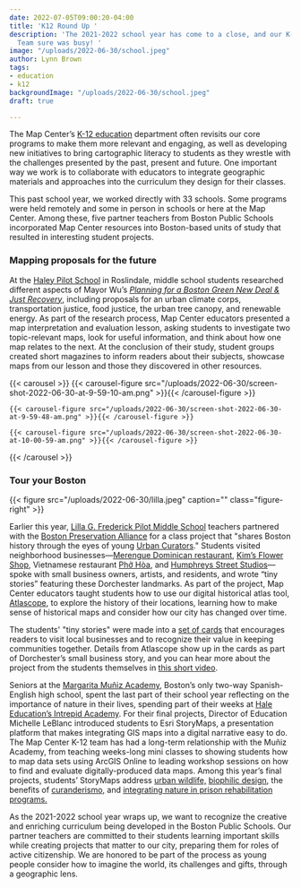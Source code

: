```yaml
---
date: 2022-07-05T09:00:20-04:00
title: 'K12 Round Up '
description: 'The 2021-2022 school year has come to a close, and our K-12 Education
  Team sure was busy! '
image: "/uploads/2022-06-30/school.jpeg"
author: Lynn Brown
tags:
- education
- k12
backgroundImage: "/uploads/2022-06-30/school.jpeg"
draft: true

---
```

The Map Center’s [K-12 education](https://www.leventhalmap.org/education/k12/) department often revisits our core programs to make them more relevant and engaging, as well as developing new initiatives to bring cartographic literacy to students as they wrestle with the challenges presented by the past, present and future. One important way we work is to collaborate with educators to integrate geographic materials and approaches into the curriculum they design for their classes.

This past school year, we worked directly with 33 schools. Some programs were held remotely and some in person in schools or here at the Map Center. Among these, five partner teachers from Boston Public Schools incorporated Map Center resources into Boston-based units of study that resulted in interesting student projects.

### Mapping proposals for the future 

At the [Haley Pilot School](https://www.haleypilotschool.org/) in Roslindale, middle school students researched different aspects of Mayor Wu’s [_Planning for a Boston Green New Deal & Just Recovery_](https://www.michelleforboston.com/plans/gnd), including proposals for an urban climate corps, transportation justice, food justice, the urban tree canopy, and renewable energy. As part of the research process, Map Center educators presented a map interpretation and evaluation lesson, asking students to investigate two topic-relevant maps, look for useful information, and think about how one map relates to the next.  At the conclusion of their study, student groups created short magazines to inform readers about their subjects, showcase maps from our lesson and those they discovered in other resources.

{{< carousel >}}
{{< carousel-figure src="/uploads/2022-06-30/screen-shot-2022-06-30-at-9-59-10-am.png" >}}{{< /carousel-figure >}}

    {{< carousel-figure src="/uploads/2022-06-30/screen-shot-2022-06-30-at-9-59-48-am.png" >}}{{< /carousel-figure >}}
    
    {{< carousel-figure src="/uploads/2022-06-30/screen-shot-2022-06-30-at-10-00-59-am.png" >}}{{< /carousel-figure >}}

{{< /carousel >}}

### Tour your Boston

{{< figure src="/uploads/2022-06-30/lilla.jpeg" caption="" class="figure-right" >}}

Earlier this year, [Lilla G. Frederick Pilot Middle School](https://www.bostonpublicschools.org/frederick) teachers partnered with the [Boston Preservation Alliance](https://www.bostonpreservation.org/) for a class project that "shares Boston history through the eyes of young [Urban Curators](https://secure.bostonpreservation.org/np/clients/bostonpreservation/product.jsp?product=7&)." Students visited neighborhood businesses—[Merengue Dominican restaurant](http://merenguerestaurant.com/), [Kim’s Flower Shop](https://kimflowershop.com/), Vietnamese restaurant [Phở Hòa](https://www.phohoarestaurant.com/), and [Humphreys Street Studios](https://www.humphreysstreetstudio.com/)—spoke with small business owners, artists, and residents, and wrote “tiny stories” featuring these Dorchester landmarks. As part of the project, Map Center educators taught students how to use our digital historical atlas tool, [Atlascope](https://atlascope.leventhalmap.org/), to explore the history of their locations, learning how to make sense of historical maps and consider how our city has changed over time. 

The students' "tiny stories" were made into a [set of cards](https://secure.bostonpreservation.org/np/clients/bostonpreservation/product.jsp?product=7&) that encourages readers to visit local businesses and to recognize their value in keeping communities together. Details from Atlascope show up in the cards as part of Dorchester’s small business story, and you can hear more about the project from the students themselves in [this short video](https://youtu.be/Ak0nDQpNOe0).

Seniors at the [Margarita Muñiz Academy](https://munizacademy.org/), Boston’s only two-way Spanish-English high school, spent the last part of their school year reflecting on the importance of nature in their lives, spending part of their weeks at [Hale Education’s Intrepid Academy](https://hale1918.org/climb-the-mountain/intrepid/). For their final projects, Director of Education Michelle LeBlanc introduced students to Esri StoryMaps, a presentation platform that makes integrating GIS maps into a digital narrative easy to do. The Map Center K-12 team has had a long-term relationship with the Muñiz Academy, from teaching weeks-long mini classes to showing students how to map data sets using ArcGIS Online to leading workshop sessions on how to find and evaluate digitally-produced data maps. Among this year’s final projects, students’ StoryMaps address [u](https://storymaps.arcgis.com/stories/8ae11cd46d4c4f46800535b8b8954063)[rban wildlife,](https://storymaps.arcgis.com/stories/8ae11cd46d4c4f46800535b8b8954063) [biophilic design](https://storymaps.arcgis.com/stories/401a49f186314773940b535f93af3fa3), the benefits of [curanderismo,](https://storymaps.arcgis.com/stories/ef285da78b4c46669aa4a1ac6eb0087c) and [integrating nature in prison rehabilitation programs.](https://storymaps.arcgis.com/stories/d07f711435f547f4a797fa0f863c896a)

As the 2021-2022 school year wraps up, we want to recognize the creative and enriching curriculum being developed in the Boston Public Schools. Our partner teachers are committed to their students learning important skills while creating projects that matter to our city, preparing them for roles of active citizenship. We are honored to be part of the process as young people consider how to imagine the world, its challenges and gifts, through a geographic lens.